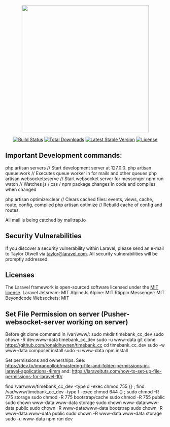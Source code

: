 <p align="center"><a href="https://laravel.com" target="_blank"><img src="https://raw.githubusercontent.com/laravel/art/master/logo-lockup/5%20SVG/2%20CMYK/1%20Full%20Color/laravel-logolockup-cmyk-red.svg" width="400"></a></p>

<p align="center">
<a href="https://travis-ci.org/laravel/framework"><img src="https://travis-ci.org/laravel/framework.svg" alt="Build Status"></a>
<a href="https://packagist.org/packages/laravel/framework"><img src="https://img.shields.io/packagist/dt/laravel/framework" alt="Total Downloads"></a>
<a href="https://packagist.org/packages/laravel/framework"><img src="https://img.shields.io/packagist/v/laravel/framework" alt="Latest Stable Version"></a>
<a href="https://packagist.org/packages/laravel/framework"><img src="https://img.shields.io/packagist/l/laravel/framework" alt="License"></a>
</p>

## Important Development commands:

php artisan servers           // Start development server at 127.0.0.
php artisan queue:work        // Executes queue worker in for mails and other queues
php artisan websockets:serve  // Start websocket server for messenger
npm run watch                 // Watches js / css / npm package changes in code and compiles when changed

php artisan optimize:clear    // Clears cached files: events, views, cache, route, config, compiled
php artisan optimize          // Rebuild cache of config and routes

All mail is being catched by mailtrap.io

## Security Vulnerabilities

If you discover a security vulnerability within Laravel, please send an e-mail to Taylor Otwell via [taylor@laravel.com](mailto:taylor@laravel.com). All security vulnerabilities will be promptly addressed.

## Licenses

The Laravel framework is open-sourced software licensed under the [MIT license](https://opensource.org/licenses/MIT).
Laravel Jetsream: MIT
AlpineJs Alpine: MIT
Rtippin Messenger: MIT
Beyondcode Websockets: MIT





## Set File Permission on server (Pusher-websocket-server working on server)

Before git clone command in /var/www/:
sudo mkdir timebank_cc_dev
sudo chown -R dev:www-data timebank_cc_dev
sudo -u www-data git clone https://github.com/ronaldhuynen/timebank_cc
cd timebank_cc_dev
sudo -w www-data composer install
sudo -u www-data npm install


Set permissions and ownerships. 
See: https://dev.to/imranpollob/mastering-file-and-folder-permissions-in-laravel-applications-4imm 
and: https://laraveltuts.com/how-to-set-up-file-permissions-for-laravel-10/

find /var/www/timebank_cc_dev -type d -exec chmod 755 {} \;
find /var/www/timebank_cc_dev -type f -exec chmod 644 {} \;
sudo chmod -R 775 storage
sudo chmod -R 775 bootstrap/cache
sudo chmod -R 755 public
sudo chown www-data:www-data storage
sudo chown www-data:www-data public
sudo chown -R www-data:www-data bootstrap
sudo chown -R www-data:www-data public
sudo chown -R www-data:www-data storage
sudo -u www-data npm run dev




